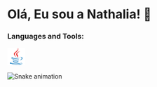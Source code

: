 # Olá, Eu sou a Nathalia! 👋





<h3 align="left">Languages and Tools:</h3>
<p align="left"> <a href="https://www.java.com" target="_blank" rel="noreferrer"> <img src="https://raw.githubusercontent.com/devicons/devicon/master/icons/java/java-original.svg" alt="java" width="40" height="40"/> </a> </p>


![Snake animation](https://github.com/seu-usuário-aqui/nttcerqueira/blob/output/github-contribution-grid-snake.svg)





